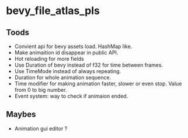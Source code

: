 # bevy_file_atlas_pls

## Toods

- Convient api for bevy assets load. HashMap like.
- Make animaition id disappear in public API.
- Hot reloading for more fields
- Use Duration of bevy instead of f32 for time between frames.
- Use TimeMode instead of always repeating.
- Duration for whole animation sequence.
- Time modifier for making animation faster, slower or even stop. Value from 0 to big number.
- Event system: way to check if animaion ended.

## Maybes
 
- Animation gui editor ?



